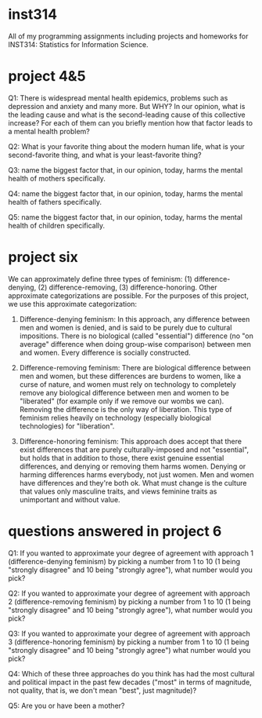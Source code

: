 # inst314
All of my programming assignments including projects and homeworks for INST314: Statistics for Information Science.

# project 4&5
Q1: There is widespread mental health epidemics, problems such as depression and anxiety and many more. But WHY? In our opinion, what is the leading cause and what is the second-leading cause of this collective increase? For each of them can you briefly mention how that factor leads to a mental health problem?

Q2: What is your favorite thing about the modern human life, what is your second-favorite thing, and what is your least-favorite thing?

Q3: name the biggest factor that, in our opinion, today, harms the mental health of mothers specifically.

Q4: name the biggest factor that, in our opinion, today, harms the mental health of fathers specifically.

Q5: name the biggest factor that, in our opinion, today, harms the mental health of children specifically.

# project six

We can approximately define three types of feminism: (1) difference-denying, (2) difference-removing, (3) difference-honoring. Other approximate categorizations are possible. For the purposes of this project, we use this approximate categorization:

1. Difference-denying feminism: In this approach, any difference between men and women is denied, and is said to be purely due to cultural impositions. There is no biological (called "essential") difference (no "on average" difference when doing group-wise comparison) between men and women. Every difference is socially constructed.

2. Difference-removing feminism: There are biological difference between men and women, but these differences are burdens to women, like a curse of nature, and women must rely on technology to completely remove any biological difference between men and women to be "liberated" (for example only if we remove our wombs we can). Removing the difference is the only way of liberation. This type of feminism relies heavily on technology (especially biological technologies) for "liberation".

3. Difference-honoring feminism: This approach does accept that there exist differences that are purely culturally-imposed and not "essential", but holds that in addition to those, there exist genuine essential differences, and denying or removing them harms women. Denying or harming differences harms everybody, not just women. Men and women have differences and they're both ok. What must change is the culture that values only masculine traits, and views feminine traits as unimportant and without value.

# questions answered in project 6

Q1: If you wanted to approximate your degree of agreement with approach 1 (difference-denying feminism) by picking a number from 1 to 10 (1 being "strongly disagree" and 10 being "strongly agree"), what number would you pick?

Q2: If you wanted to approximate your degree of agreement with approach 2 (difference-removing feminism) by picking a number from 1 to 10 (1 being "strongly disagree" and 10 being "strongly agree"), what number would you pick?

Q3: If you wanted to approximate your degree of agreement with approach 3 (difference-honoring feminism) by picking a number from 1 to 10 (1 being "strongly disagree" and 10 being "strongly agree") what number would you pick?

Q4: Which of these three approaches do you think has had the most cultural and political impact in the past few decades ("most" in terms of magnitude, not quality, that is, we don't mean "best", just magnitude)?

Q5: Are you or have been a mother?
